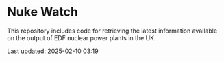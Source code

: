 # Nuke Watch

This repository includes code for retrieving the latest information available on the output of EDF nuclear power plants in the UK.

Last updated: 2025-02-10 03:19
